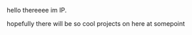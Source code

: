 hello thereeee im IP.

hopefully there will be so cool projects on here at somepoint

<!---
IPLUPP/IPLUPP is a ✨ special ✨ repository because its `README.md` (this file) appears on your GitHub profile.
You can click the Preview link to take a look at your changes.
--->
